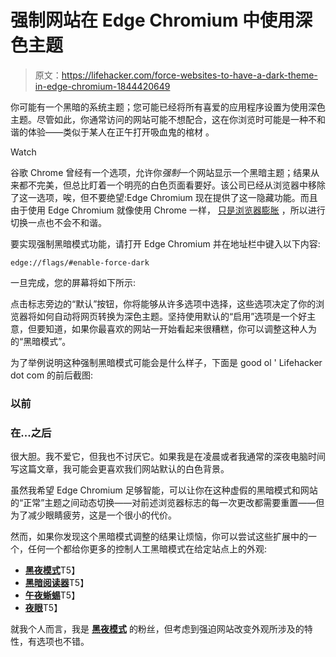 # 强制网站在 Edge Chromium 中使用深色主题

> 原文：<https://lifehacker.com/force-websites-to-have-a-dark-theme-in-edge-chromium-1844420649>

你可能有一个黑暗的系统主题；您可能已经将所有喜爱的应用程序设置为使用深色主题。尽管如此，你通常访问的网站可能不想配合，这在你浏览时可能是一种不和谐的体验——类似于某人在正午打开吸血鬼的棺材 。

Watch

谷歌 Chrome 曾经有一个选项，允许你*强制*一个网站显示一个黑暗主题；结果从来都不完美，但总比盯着一个明亮的白色页面看要好。该公司已经从浏览器中移除了这一选项，唉，但不要绝望:Edge Chromium 现在提供了这一隐藏功能。而且由于使用 Edge Chromium 就像使用 Chrome 一样， [只是浏览器膨胀](https://lifehacker.com/yes-you-should-quit-using-google-chrome-1844408232) ，所以进行切换一点也不会不和谐。

要实现强制黑暗模式功能，请打开 Edge Chromium 并在地址栏中键入以下内容:

`edge://flags/#enable-force-dark`

一旦完成，您的屏幕将如下所示:

点击标志旁边的“默认”按钮，你将能够从许多选项中选择，这些选项决定了你的浏览器将如何自动将网页转换为深色主题。坚持使用默认的“启用”选项是一个好主意，但要知道，如果你最喜欢的网站一开始看起来很糟糕，你可以调整这种人为的“黑暗模式”。

为了举例说明这种强制黑暗模式可能会是什么样子，下面是 good ol ' Lifehacker dot com 的前后截图:

### 以前

### 在...之后

很大胆。我不爱它，但我也不讨厌它。如果我是在凌晨或者我通常的深夜电脑时间写这篇文章，我可能会更喜欢我们网站默认的白色背景。

虽然我希望 Edge Chromium 足够智能，可以让你在这种虚假的黑暗模式和网站的“正常”主题之间动态切换——对前述浏览器标志的每一次更改都需要重置——但为了减少眼睛疲劳，这是一个很小的代价。

然而，如果你发现这个黑暗模式调整的结果让烦恼，你可以尝试这些扩展中的一个，任何一个都给你更多的控制人工黑暗模式在给定站点上的外观:

*   [**黑夜模式**](https://chrome.google.com/webstore/detail/dark-night-mode/bhbekkddpbpbibiknkcjamlkhoghieie)T5】
*   [**黑暗阅读器**](https://chrome.google.com/webstore/detail/dark-reader/eimadpbcbfnmbkopoojfekhnkhdbieeh)T5】
*   [**午夜蜥蜴**](https://chrome.google.com/webstore/detail/midnight-lizard/pbnndmlekkboofhnbonilimejonapojg?hl=en)T5】
*   [**夜眼**](https://nighteye.app/)T5】

就我个人而言，我是 [**黑夜模式**](https://chrome.google.com/webstore/detail/dark-night-mode/bhbekkddpbpbibiknkcjamlkhoghieie) 的粉丝，但考虑到强迫网站改变外观所涉及的特性，有选项也不错。